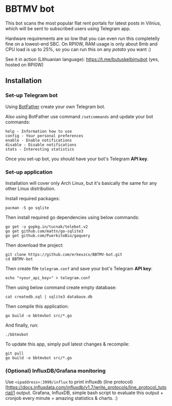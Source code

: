 # BBTMV bot

This bot scans the most popular flat rent portals for latest posts in Vilnius, which will be sent to subscribed users using Telegram app.

Hardware requirements are so low that you can even run this completelly fine on a lowest-end SBC. On RPI0W, RAM usage is only about 8mb and CPU load is up to 25%, so you can run this on any _potato_ you want :)

See it in action (Lithuanian language): https://t.me/butuskelbimubot (yes, hosted on RPI0W)

## Installation

### Set-up Telegram bot

Using [BotFather](https://t.me/BotFather) create your own Telegram bot.

Also using BotFather use command `/setcommands` and update your bot commands:
```
help - Information how to use
config - Your personal preferences
enable - Enable notifications
disable - Disable notifications
stats - Interesting statistics
```
Once you set-up bot, you should have your bot's Telegram **API key**.

### Set-up application

Installation will cover only Arch Linux, but it's basically the same for any other Linux distribution.

Install required packages:
```
pacman -S go sqlite
```

Then install required go dependencies using below commands:
```
go get -u gopkg.in/tucnak/telebot.v2
go get github.com/mattn/go-sqlite3
go get github.com/PuerkitoBio/goquery
```

Then download the project:
```
git clone https://github.com/erkexzcx/BBTMV-bot.git
cd BBTMV-bot
```

Then create file `telegram.conf` and save your bot's Telegram **API key**:
```
echo "<your_api_key>" > telegram.conf
```

Then using below command create empty database:
```
cat createdb.sql | sqlite3 database.db
```

Then compile this application:
```
go build -o bbtmvbot src/*.go
```

And finally, run:
```
./bbtmvbot
```

To update this app, simply pull latest changes & recompile:
```
git pull
go build -o bbtmvbot src/*.go
```

### (Optional) InfluxDB/Grafana monitoring

Use `<ipaddress>:3999/influx` to print influxdb (line protocol)[https://docs.influxdata.com/influxdb/v1.7/write_protocols/line_protocol_tutorial/] output. Grafana, InfluxDB, simple bash script to evaluate this output + cronjob every minute = amazing statistics & charts. :)
